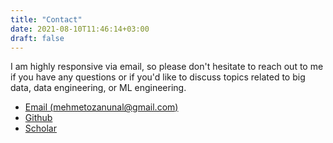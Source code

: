 ```yaml
---
title: "Contact"
date: 2021-08-10T11:46:14+03:00
draft: false
---
```


I am highly responsive via email, so please don't hesitate to reach out to me if you have any questions or if you'd like to discuss topics related to big data, data engineering, or ML engineering.

* [Email (mehmetozanunal@gmail.com)](mailto:mehmetozanunal@gmail.com)
* [Github](https://github.com/mozanunal)
* [Scholar](https://scholar.google.com/citations?user=u_HbXUUAAAAJ&hl=en)
